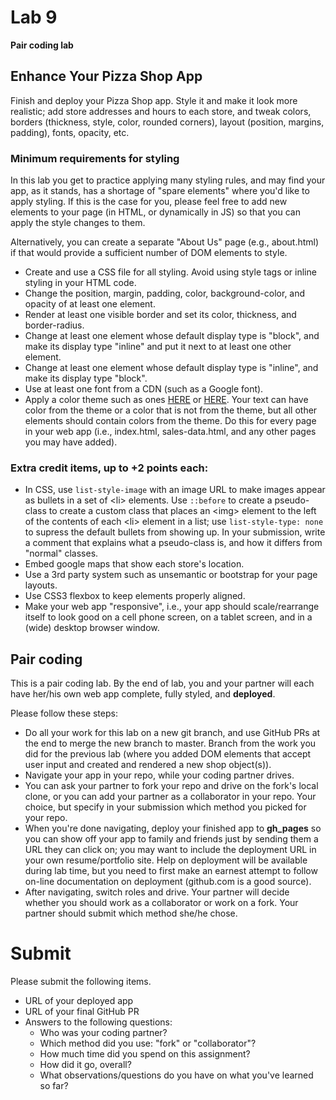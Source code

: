 # Lab 9

**Pair coding lab**

## Enhance Your Pizza Shop App

Finish and deploy your Pizza Shop app. Style it and make it look more realistic; add store addresses and hours to each store, and tweak colors, borders (thickness, style, color, rounded corners), layout (position, margins, padding), fonts, opacity, etc.

### Minimum requirements for styling
In this lab you get to practice applying many styling rules, and may find your app, as it stands, has a shortage of "spare elements" where you'd like to apply styling. If this is the case for you, please feel free to add new elements to your page (in HTML, or dynamically in JS) so that you can apply the style changes to them.

Alternatively, you can create a separate &quot;About Us&quot; page (e.g., about.html) if that would provide a sufficient number of DOM elements to style.

- Create and use a CSS file for all styling. Avoid using style tags or inline styling in your HTML code.
- Change the position, margin, padding, color, background-color, and opacity of at least one element.
- Render at least one visible border and set its color, thickness, and border-radius.
- Change at least one element whose default display type is "block", and make its display type "inline" and put it next to at least one other element.
- Change at least one element whose default display type is "inline", and make its display type "block".
- Use at least one font from a CDN (such as a Google font).
- Apply a color theme such as ones [HERE](https://color.adobe.com/explore/newest) or [HERE](http://www.lolcolors.com). Your text can have color from the theme or a color that is not from the theme, but all other elements should contain colors from the theme. Do this for every page in your web app (i.e., index.html, sales-data.html, and any other pages you may have added).

### Extra credit items, up to +2 points each:
- In CSS, use `list-style-image` with an image URL to make images appear as bullets in a set of &lt;li&gt; elements. Use `::before` to create a pseudo-class to create a custom class that places an &lt;img&gt; element to the left of the contents of each &lt;li&gt; element in a list; use `list-style-type: none` to supress the default bullets from showing up. In your submission, write a comment that explains what a pseudo-class is, and how it differs from &quot;normal&quot; classes.
- Embed google maps that show each store's location.
- Use a 3rd party system such as unsemantic or bootstrap for your page layouts.
- Use CSS3 flexbox to keep elements properly aligned.
- Make your web app &quot;responsive&quot;, i.e., your app should scale/rearrange itself to look good on a cell phone screen, on a tablet screen, and in a (wide) desktop browser window.

## Pair coding
This is a pair coding lab. By the end of lab, you and your partner will each have her/his own web app complete, fully styled, and **deployed**.

Please follow these steps:

- Do all your work for this lab on a new git branch, and use GitHub PRs at the end to merge the new branch to master. Branch from the work you did for the previous lab (where you added DOM elements that accept user input and created and rendered a new shop object(s)).
- Navigate your app in your repo, while your coding partner drives.
- You can ask your partner to fork your repo and drive on the fork's local clone, or you can add your partner as a collaborator in your repo. Your choice, but specify in your submission which method you picked for your repo.
- When you're done navigating, deploy your finished app to **gh_pages** so you can show off your app to family and friends just by sending them a URL they can click on; you may want to include the deployment URL in your own resume/portfolio site.
  Help on deployment will be available during lab time, but you need to first make an earnest attempt to follow on-line documentation on deployment (github.com is a good source).
- After navigating, switch roles and drive. Your partner will decide whether you should work as a collaborator or work on a fork. Your partner should submit which method she/he chose.

# Submit
Please submit the following items.
- URL of your deployed app
- URL of your final GitHub PR
- Answers to the following questions:
  - Who was your coding partner?
  - Which method did you use: &quot;fork&quot; or &quot;collaborator&quot;?
  - How much time did you spend on this assignment?
  - How did it go, overall?
  - What observations/questions do you have on what you've learned so far?

